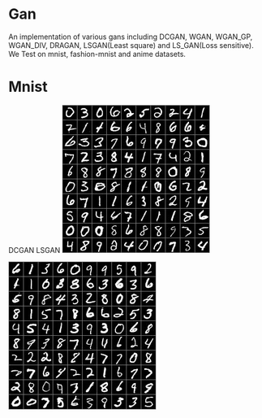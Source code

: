 # Gan
An implementation of various gans including DCGAN, WGAN, WGAN_GP, WGAN_DIV, DRAGAN, LSGAN(Least square) and LS_GAN(Loss sensitive). We Test on mnist, fashion-mnist and anime datasets.

# Mnist
DCGAN                  LSGAN
![alt text](https://github.com/renyuanfang/GAN/blob/master/images/DCGAN_mnist_epoch_50000_test.jpg)

![LSGAN](https://github.com/renyuanfang/GAN/blob/master/images/LSGAN_mnist_epoch_50000_test.jpg)
